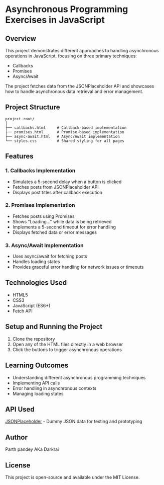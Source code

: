 # Asynchronous Programming Exercises in JavaScript

## Overview

This project demonstrates different approaches to handling asynchronous operations in JavaScript, focusing on three primary techniques:

- Callbacks
- Promises
- Async/Await

The project fetches data from the JSONPlaceholder API and showcases how to handle asynchronous data retrieval and error management.

## Project Structure

```
project-root/
│
├── callbacks.html     # Callback-based implementation
├── promises.html      # Promise-based implementation
├── async-await.html   # Async/Await implementation
└── styles.css         # Shared styling for all pages
```

## Features

### 1. Callbacks Implementation

- Simulates a 5-second delay when a button is clicked
- Fetches posts from JSONPlaceholder API
- Displays post titles after callback execution

### 2. Promises Implementation

- Fetches posts using Promises
- Shows "Loading..." while data is being retrieved
- Implements a 5-second timeout for error handling
- Displays fetched data or error messages

### 3. Async/Await Implementation

- Uses async/await for fetching posts
- Handles loading states
- Provides graceful error handling for network issues or timeouts

## Technologies Used

- HTML5
- CSS3
- JavaScript (ES6+)
- Fetch API

## Setup and Running the Project

1. Clone the repository
2. Open any of the HTML files directly in a web browser
3. Click the buttons to trigger asynchronous operations

## Learning Outcomes

- Understanding different asynchronous programming techniques
- Implementing API calls
- Error handling in asynchronous contexts
- Managing loading states

## API Used

[JSONPlaceholder](https://dummyjson.com/posts) - Dummy JSON data for testing and prototyping

## Author

Parth pandey AKa Darkrai

## License

This project is open-source and available under the MIT License.

